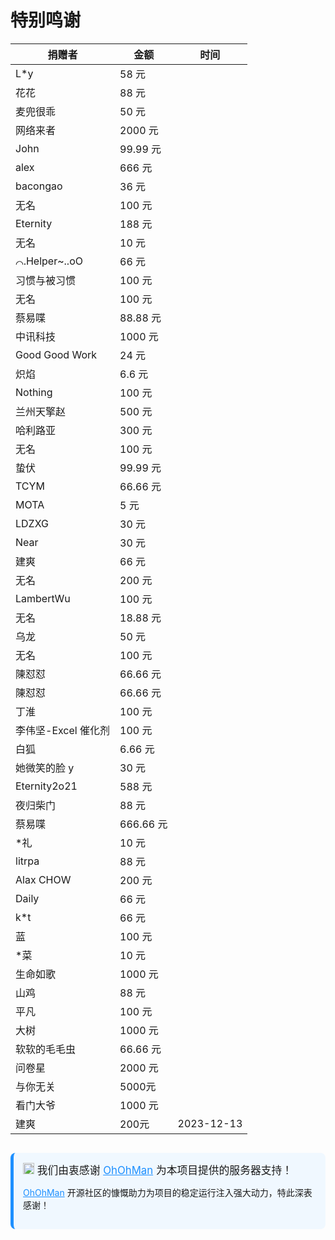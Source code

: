 # 特别鸣谢

| 捐赠者              | 金额      | 时间       |
| ------------------- | --------- | ---------- |
| L\*y                | 58 元     |
| 花花                | 88 元     |
| 麦兜很乖            | 50 元     |
| 网络来者            | 2000 元   |
| John                | 99.99 元  |
| alex                | 666 元    |
| bacongao            | 36 元     |
| 无名                | 100 元    |
| Eternity            | 188 元    |
| 无名                | 10 元     |
| ⌒.Helper~..oO       | 66 元     |
| 习惯与被习惯        | 100 元    |
| 无名                | 100 元    |
| 蔡易喋              | 88.88 元  |
| 中讯科技            | 1000 元   |
| Good Good Work      | 24 元     |
| 炽焰                | 6.6 元    |
| Nothing             | 100 元    |
| 兰州天擎赵          | 500 元    |
| 哈利路亚            | 300 元    |
| 无名                | 100 元    |
| 蛰伏                | 99.99 元  |
| TCYM                | 66.66 元  |
| MOTA                | 5 元      |
| LDZXG               | 30 元     |
| Near                | 30 元     |
| 建爽                | 66 元     |
| 无名                | 200 元    |
| LambertWu           | 100 元    |
| 无名                | 18.88 元  |
| 乌龙                | 50 元     |
| 无名                | 100 元    |
| 陳怼怼              | 66.66 元  |
| 陳怼怼              | 66.66 元  |
| 丁淮                | 100 元    |
| 李伟坚-Excel 催化剂 | 100 元    |
| 白狐                | 6.66 元   |
| 她微笑的脸 y        | 30 元     |
| Eternity2o21        | 588 元    |
| 夜归柴门            | 88 元     |
| 蔡易喋              | 666.66 元 |
| \*礼                | 10 元     |
| litrpa              | 88 元     |
| Alax CHOW           | 200 元    |
| Daily               | 66 元     |
| k\*t                | 66 元     |
| 蓝                  | 100 元    |
| \*菜                | 10 元     |
| 生命如歌            | 1000 元   |
| 山鸡                | 88 元     |
| 平凡                | 100 元    |
| 大树                | 1000 元   |
| 软软的毛毛虫        | 66.66 元  |
| 问卷星              | 2000 元   |
| 与你无关            | 5000元    |
| 看门大爷            | 1000 元   |
| 建爽                | 200元     | 2023-12-13 |

<div style="background-color: #F0F8FF; margin-top:30px; padding: 15px; border-radius: 8px; border-left: 5px solid #1E90FF;">
  <span style="font-size: 1.2em;"><img alt="🌟" draggable="false" src="https://jsdelivr.topthink.com/npm/twemoji@latest/2/svg/1f31f.svg
" title="发亮的星" width="18" height="18"  > 我们由衷感谢 <a href="https://www.ohohman.com" style="color: #1E90FF" rel="noopener noreferrer nofollow">OhOhMan</a> 为本项目提供的服务器支持！</span>

  <a href="https://www.ohohman.com" style="color: #1E90FF" rel="noopener noreferrer nofollow">OhOhMan</a> 开源社区的慷慨助力为项目的稳定运行注入强大动力，特此深表感谢！
</div>

